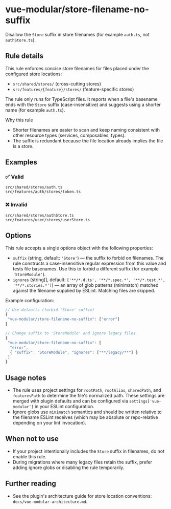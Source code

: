 # vue-modular/store-filename-no-suffix

Disallow the `Store` suffix in store filenames (for example `auth.ts`, not `authStore.ts`).

## Rule details

This rule enforces concise store filenames for files placed under the configured store locations:

- `src/shared/stores/` (cross-cutting stores)
- `src/features/{feature}/stores/` (feature-specific stores)

The rule only runs for TypeScript files. It reports when a file's basename ends with the `Store` suffix (case-insensitive) and suggests using a shorter name (for example `auth.ts`).

Why this rule

- Shorter filenames are easier to scan and keep naming consistent with other resource types (services, composables, types).
- The suffix is redundant because the file location already implies the file is a store.

## Examples

### ✅ Valid

```text
src/shared/stores/auth.ts
src/features/auth/stores/token.ts
```

### ❌ Invalid

```text
src/shared/stores/authStore.ts
src/features/user/stores/userStore.ts
```

## Options

This rule accepts a single options object with the following properties:

- `suffix` (string, default: `'Store'`) — the suffix to forbid on filenames. The rule constructs a case-insensitive regular expression from this value and tests file basenames. Use this to forbid a different suffix (for example `'StoreModule'`).
- `ignores` (string[], default: `['**/*.d.ts', '**/*.spec.*', '**/*.test.*', '**/*.stories.*']`) — an array of glob patterns (minimatch) matched against the filename supplied by ESLint. Matching files are skipped.

Example configuration:

```js
// Use defaults (forbid 'Store' suffix)
{
 "vue-modular/store-filename-no-suffix": ["error"]
}

// Change suffix to 'StoreModule' and ignore legacy files
{
 "vue-modular/store-filename-no-suffix": [
  "error",
  { "suffix": "StoreModule", "ignores": ["**/legacy/**"] }
 ]
}
```

## Usage notes

- The rule uses project settings for `rootPath`, `rootAlias`, `sharedPath`, and `featuresPath` to determine the file's normalized path. These settings are merged with plugin defaults and can be configured via `settings['vue-modular']` in your ESLint configuration.
- Ignore globs use `minimatch` semantics and should be written relative to the filename ESLint receives (which may be absolute or repo-relative depending on your lint invocation).

## When not to use

- If your project intentionally includes the `Store` suffix in filenames, do not enable this rule.
- During migrations where many legacy files retain the suffix, prefer adding ignore globs or disabling the rule temporarily.

## Further reading

- See the plugin's architecture guide for store location conventions: `docs/vue-modular-architecture.md`.
